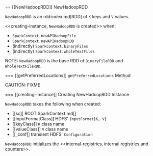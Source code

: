 == [[NewHadoopRDD]] NewHadoopRDD

`NewHadoopRDD` is an rdd:index.md[RDD] of `K` keys and `V` values.

<<creating-instance, `NewHadoopRDD` is created>> when:

* `SparkContext.newAPIHadoopFile`
* `SparkContext.newAPIHadoopRDD`
* (indirectly) `SparkContext.binaryFiles`
* (indirectly) `SparkContext.wholeTextFiles`

NOTE: `NewHadoopRDD` is the base RDD of `BinaryFileRDD` and `WholeTextFileRDD`.

=== [[getPreferredLocations]] `getPreferredLocations` Method

CAUTION: FIXME

=== [[creating-instance]] Creating NewHadoopRDD Instance

`NewHadoopRDD` takes the following when created:

* [[sc]] ROOT:SparkContext.md[]
* [[inputFormatClass]] HDFS' `InputFormat[K, V]`
* [[keyClass]] `K` class name
* [[valueClass]] `V` class name
* [[_conf]] transient HDFS' `Configuration`

`NewHadoopRDD` initializes the <<internal-registries, internal registries and counters>>.
